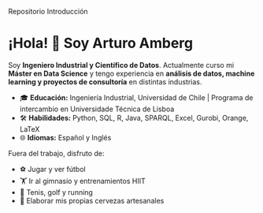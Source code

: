 ﻿Repositorio Introducción

# ¡Hola! 👋 Soy Arturo Amberg

Soy **Ingeniero Industrial y Científico de Datos**. Actualmente curso mi **Máster en Data Science** y tengo experiencia en **análisis de datos, machine learning y proyectos de consultoría** en distintas industrias.  

- 🎓 **Educación:** Ingeniería Industrial, Universidad de Chile | Programa de intercambio en Universidade Técnica de Lisboa  
- 🛠 **Habilidades:** Python, SQL, R, Java, SPARQL, Excel, Gurobi, Orange, LaTeX  
- 🌐 **Idiomas:** Español y Inglés

Fuera del trabajo, disfruto de:  
- ⚽ Jugar y ver fútbol  
- 🏋️ Ir al gimnasio y entrenamientos HIIT  
- 🎾 Tenis, golf y running  
- 🍺 Elaborar mis propias cervezas artesanales  


